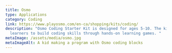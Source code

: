 ```yaml
---
title: Osmo
type: Applications
category: Coding
link: https://www.playosmo.com/en-ca/shopping/kits/coding/
description: "Osmo Coding Starter Kit is designed for ages 5-10. The kit helps
  learners to build coding skills through hands-on learning games. "
metaImage: /assets/media/osmo.jpg
metaImageAlt: A kid making a program with Osmo coding blocks
---
```

